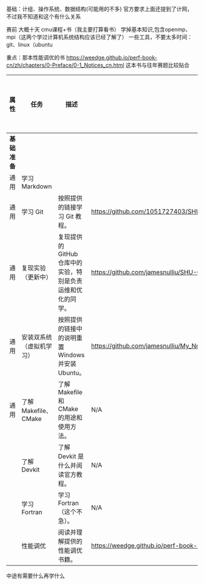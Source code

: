 基础：计组、操作系统、数据结构(可能用的不多) 官方要求上面还提到了计网，不过我不知道和这个有什么关系

赛前 大概十天
cmu课程+书（我主要打算看书） 学掉基本知识,包含openmp、mpi（这两个学过计算机系统结构应该已经了解了）
一些工具，不要太多时间：git、linux（ubuntu

重点：那本性能调优的书
https://weedge.github.io/perf-book-cn/zh/chapters/0-Preface/0-1_Notices_cn.html
这本书与往年赛题比较贴合





| 属性         | 任务                     | 描述                                                         | 链接                                                         | DDL  | 重要性及原因 |
| ------------ | ------------------------ | ------------------------------------------------------------ | ------------------------------------------------------------ | ---- | ------------ |
| **基础准备** |                          |                                                              |                                                              |      |              |
| 通用         | 学习Markdown             |                                                              |                                                              |      | N/A          |
| 通用         | 学习 Git                 | 按照提供的链接学习 Git 教程。                                | https://github.com/1051727403/SHU-CS-Source-Share/wiki/How-to-Use-Git-&-GitHub |      | N/A          |
| 通用         | 复现实验（更新中）       | 复现提供的 GitHub 仓库中的实验，特别是负责运维和优化的同学。 | https://github.com/jamesnulliu/SHU-Computer-System-Architecture-Experiments/tree/main |      |              |
| 通用         | 安装双系统（虚拟机学习） | 按照提供的链接中的说明重置 Windows 并安装 Ubuntu。           | https://github.com/jamesnulliu/My_Notes/blob/main/Linux/Reset_Your_Windows_and_Install_Ubuntu.md |      |              |
| 通用         | 了解 Makefile、CMake     | 了解 Makefile 和 CMake 的用途和使用方法。                    | N/A                                                          |      |              |
|              | 了解 Devkit              | 了解 Devkit 是什么并阅读官方教程。                           | N/A                                                          |      |              |
|              | 学习 Fortran             | 学习 Fortran（这个不急）。                                   | N/A                                                          |      |              |
|              | 性能调优                 | 阅读并理解提供的性能调优书籍。                               | https://weedge.github.io/perf-book-cn/zh/chapters/0-Preface/0-1_Notices_cn.html |      |              |



中途有需要什么再学什么